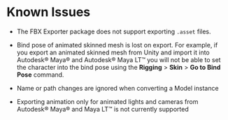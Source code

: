 # Known Issues

* The FBX Exporter package does not support exporting `.asset` files.

* Bind pose of animated skinned mesh is lost on export. For example, if you export an animated skinned mesh from Unity and import it into Autodesk® Maya® and Autodesk® Maya LT™ you will not be able to set the character into the bind pose using the **Rigging** > **Skin** > **Go to Bind Pose** command.

* Name or path changes are ignored when converting a Model instance

* Exporting animation only for animated lights and cameras from Autodesk® Maya® and Maya LT™ is not currently supported